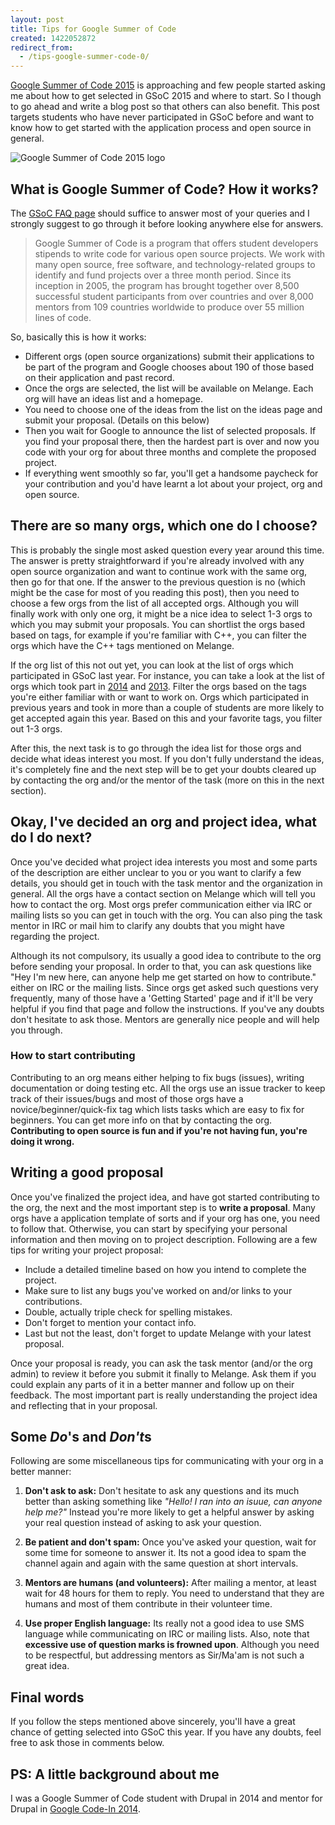 ```yaml
---
layout: post
title: Tips for Google Summer of Code
created: 1422052872
redirect_from:
  - /tips-google-summer-code-0/
---
```

[Google Summer of Code 2015](https://www.google-melange.com/gsoc/homepage/google/gsoc2015 "Google Summer of Code 2015 - Homepage") is approaching and few people started asking me about how to get selected in GSoC 2015 and where to start. So I though to go ahead and write a blog post so that others can also benefit. This post targets students who have never participated in GSoC before and want to know how to get started with the application process and open source in general.

![Google Summer of Code 2015 logo][Google Summer of Code 2015 logo]

## What is Google Summer of Code? How it works?

The [GSoC FAQ page](http://www.google-melange.com/gsoc/document/show/gsoc_program/google/gsoc2015/help_page "Google Summer of Code 2015 Frequently Asked Questions") should suffice to answer most of your queries and I strongly suggest to go through it before looking anywhere else for answers.

> Google Summer of Code is a program that offers student developers stipends to write code for various open source projects. We work with many open source, free software, and technology-related groups to identify and fund projects over a three month period. Since its inception in 2005, the program has brought together over 8,500 successful student participants from over countries and over 8,000 mentors from 109 countries worldwide to produce over 55 million lines of code.

So, basically this is how it works:

* Different orgs (open source organizations) submit their applications to be part of the program and Google chooses about 190 of those based on their application and past record.
* Once the orgs are selected, the list will be available on Melange. Each org will have an ideas list and a homepage.
* You need to choose one of the ideas from the list on the ideas page and submit your proposal. (Details on this below)
* Then you wait for Google to announce the list of selected proposals. If you find your proposal there, then the hardest part is over and now you code with your org for about three months and complete the proposed project.
* If everything went smoothly so far, you'll get a handsome paycheck for your contribution and you'd have learnt a lot about your project, org and open source.


## There are so many orgs, which one do I choose?

This is probably the single most asked question every year around this time. The answer is pretty straightforward if you're already involved with any open source organization and want to continue work with the same org, then go for that one. If the answer to the previous question is no (which might be the case for most of you reading this post), then you need to choose a few orgs from the list of all accepted orgs. Although you will finally work with only one org, it might be a nice idea to select 1-3 orgs to which you may submit your proposals. You can shortlist the orgs based based on tags, for example if you're familiar with C++, you can filter the orgs which have the C++ tags mentioned on Melange.

If the org list of this not out yet, you can look at the list of orgs which participated in GSoC last year. For instance, you can take a look at the list of orgs which took part in [2014](http://www.google-melange.com/gsoc/org/list/public/google/gsoc2014) and [2013](http://www.google-melange.com/gsoc/org/list/public/google/gsoc2013). Filter the orgs based on the tags you're either familiar with or want to work on. Orgs which participated in previous years and took in more than a couple of students are more likely to get accepted again this year. Based on this and your favorite tags, you filter out 1-3 orgs.

After this, the next task is to go through the idea list for those orgs and decide what ideas interest you most. If you don't fully understand the ideas, it's completely fine and the next step will be to get your doubts cleared up by contacting the org and/or the mentor of the task (more on this in the next section).


## Okay, I've decided an org and project idea, what do I do next?

Once you've decided what project idea interests you most and some parts of the description are either unclear to you or you want to clarify a few details, you should get in touch with the task mentor and the organization in general. All the orgs have a contact section on Melange which will tell you how to contact the org. Most orgs prefer communication either via IRC or mailing lists so you can get in touch with the org. You can also ping the task mentor in IRC or mail him to clarify any doubts that you might have regarding the project.

Although its not compulsory, its usually a good idea to contribute to the org before sending your proposal. In order to that, you can ask questions like "Hey I'm new here, can anyone help me get started on how to contribute." either on IRC or the mailing lists. Since orgs get asked such questions very frequently, many of those have a 'Getting Started' page and if it'll be very helpful if you find that page and follow the instructions. If you've any doubts don't hesitate to ask those. Mentors are generally nice people and will help you through.

### How to start contributing

Contributing to an org means either helping to fix bugs (issues), writing documentation or doing testing etc. All the orgs use an issue tracker to keep track of their issues/bugs and most of those orgs have a novice/beginner/quick-fix tag which lists tasks which are easy to fix for beginners. You can get more info on that by contacting the org. **Contributing to open source is fun and if you're not having fun, you're doing it wrong.**


## Writing a good proposal

Once you've finalized the project idea, and have got started contributing to the org, the next and the most important step is to **write a proposal**. Many orgs have a application template of sorts and if your org has one, you need to follow that. Otherwise, you can start by specifying your personal information and then moving on to project description. Following are a few tips for writing  your project proposal:

- Include a detailed timeline based on how you intend to complete the project.
- Make sure to list any bugs you've worked on and/or links to your contributions.
- Double, actually triple check for spelling mistakes.
- Don't forget to mention your contact info.
- Last but not the least, don't forget to update Melange with your latest proposal.

Once your proposal is ready, you can ask the task mentor (and/or the org admin) to review it before you submit it finally to Melange. Ask them if you could explain any parts of it in a better manner and follow up on their feedback. The most important part is really understanding the project idea and reflecting that in your proposal.

## Some *Do*'s and *Don't*s

Following are some miscellaneous tips for communicating with your org in a better manner:

1. **Don't ask to ask:** Don't hesitate to ask any questions and its much better than asking something like *"Hello! I ran into an isuue, can anyone help me?"* Instead you're more likely to get a helpful answer by asking your real question instead of asking to ask your question.

2. **Be patient and don't spam:** Once you've asked your question, wait for some time for someone to answer it. Its not a good idea to spam the channel again and again with the same question at short intervals.

3. **Mentors are humans (and volunteers):** After mailing a mentor, at least wait for 48 hours for them to reply. You need to understand that they are humans and most of them contribute in their volunteer time.

4. **Use proper English language:** Its really not a good idea to use SMS language while communicating on IRC or mailing lists. Also, note that **excessive use of question marks is frowned upon**. Although you need to be respectful, but addressing mentors as Sir/Ma'am is not such a great idea.


## Final words

If you follow the steps mentioned above sincerely, you'll have a great chance of getting selected into GSoC this year. If you have any doubts, feel free to ask those in comments below.


## PS: A little background about me

I was a Google Summer of Code student with Drupal in 2014 and mentor for Drupal in [Google Code-In 2014](http://www.google-melange.com/gci/homepage/google/gci2014).


<!-- Images -->
[Google Summer of Code 2015 logo]: http://1-ps.googleusercontent.com/xk/lUi00NOiZZtaYcm5-HDw_Ypz0k/s.google-melange.appspot.com/www.google-melange.com/soc/content/2-1-20150114-p1-2-gabbdf90-head/images/gsoc/logo/banner-gsoc2015.png.pagespeed.ce.1-XG35qq3Rvu7vgd5gq6.png
